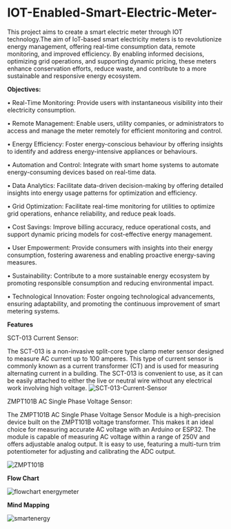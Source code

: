 # IOT-Enabled-Smart-Electric-Meter-

This project aims to create a smart electric meter through IOT technology.The aim of IoT-based smart electricity meters is to revolutionize energy management, offering real-time consumption data, remote monitoring, and improved efficiency. By enabling informed decisions, optimizing grid operations, and supporting dynamic pricing, these meters enhance conservation efforts, reduce waste, and contribute to a more sustainable and responsive energy ecosystem.
  
**Objectives:**

•	Real-Time Monitoring: Provide users with instantaneous visibility into their electricity consumption.

•	Remote Management: Enable users, utility companies, or administrators to access and manage the meter remotely for efficient monitoring and control.

•	Energy Efficiency: Foster energy-conscious behaviour by offering insights to identify and address energy-intensive appliances or behaviours.

•	Automation and Control: Integrate with smart home systems to automate energy-consuming devices based on real-time data.

•	Data Analytics: Facilitate data-driven decision-making by offering detailed insights into energy usage patterns for optimization and efficiency.

•	Grid Optimization: Facilitate real-time monitoring for utilities to optimize grid operations, enhance reliability, and reduce peak loads.

•	Cost Savings: Improve billing accuracy, reduce operational costs, and support dynamic pricing models for cost-effective energy management.

•	User Empowerment: Provide consumers with insights into their energy consumption, fostering awareness and enabling proactive energy-saving measures.

•	Sustainability: Contribute to a more sustainable energy ecosystem by promoting responsible consumption and reducing environmental impact.

•	Technological Innovation: Foster ongoing technological advancements, ensuring adaptability, and promoting the continuous improvement of smart metering systems.

**Features**

SCT-013 Current Sensor:

The SCT-013 is a non-invasive split-core type clamp meter sensor designed to measure AC current up to 100 amperes. This type of current sensor is commonly known as a current transformer (CT) and is used for measuring alternating current in a building. The SCT-013 is convenient to use, as it can be easily attached to either the live or neutral wire without any electrical work involving high voltage.
![SCT-013-Current-Sensor](https://github.com/SuhanRai/IOT-Enabled-Smart-Electric-Meter-/assets/149513511/71d74771-7081-459d-83cb-edd8b2d86fb9)

ZMPT101B AC Single Phase Voltage Sensor:

The ZMPT101B AC Single Phase Voltage Sensor Module is a high-precision device built on the ZMPT101B voltage transformer. This makes it an ideal choice for measuring accurate AC voltage with an Arduino or ESP32. The module is capable of measuring AC voltage within a range of 250V and offers adjustable analog output. It is easy to use, featuring a multi-turn trim potentiometer for adjusting and calibrating the ADC output.

![ZMPT101B](https://github.com/SuhanRai/IOT-Enabled-Smart-Electric-Meter-/assets/149513511/2c092b68-c3a2-4541-ade8-4e61cd415843)

**Flow Chart**

![flowchart energymeter](https://github.com/SuhanRai/IOT-Enabled-Smart-Electric-Meter-/assets/149513511/e9f74486-0f28-40ae-8b88-2aaecae43dd0)

**Mind Mapping**

![smartenergy](https://github.com/SuhanRai/IOT-Enabled-Smart-Electric-Meter-/assets/149513511/ca05ba84-e412-4cd6-a915-d3f0805f16b8)













